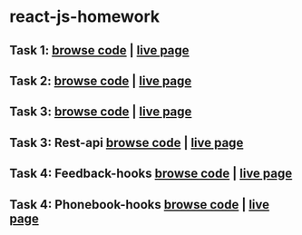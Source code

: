 # react-js-homework
## Task 1: [browse code](https://github.com/KAVASAKKI/react-js-homework/tree/01-components) | [live page](https://components-01-profile.herokuapp.com/)
## Task 2: [browse code](https://github.com/KAVASAKKI/react-js-homework/tree/02-forms-events) | [live page](https://forms-events-02.herokuapp.com/)
## Task 3: [browse code](https://github.com/KAVASAKKI/react-js-homework/tree/03-lifecycle) | [live page](https://lifecycle-03.herokuapp.com/)
## Task 3: Rest-api [browse code](https://github.com/KAVASAKKI/react-js-homework/tree/03-rest-api) | [live page](https://images-03.herokuapp.com/)
## Task 4: Feedback-hooks [browse code](https://github.com/KAVASAKKI/react-js-homework/tree/04-hooks-feedback) | [live page](https://feedback-hooks-04.herokuapp.com/)
## Task 4: Phonebook-hooks [browse code](https://github.com/KAVASAKKI/react-js-homework/tree/04-phonebook-hooks) | [live page](https://phonebook-hooks-04.herokuapp.com/)

